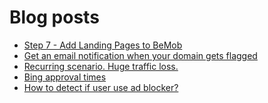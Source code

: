 # Blog posts
<!-- BLOG-POST-LIST:START -->
- [Step 7 - Add Landing Pages to BeMob](https://afflift.com/f/threads/step-7-add-landing-pages-to-bemob.7478/)
- [Get an email notification when your domain gets flagged](https://afflift.com/f/threads/get-an-email-notification-when-your-domain-gets-flagged.10447/)
- [Recurring scenario. Huge traffic loss.](https://afflift.com/f/threads/recurring-scenario-huge-traffic-loss.10522/)
- [Bing approval times](https://afflift.com/f/threads/bing-approval-times.10521/)
- [How to detect if user use ad blocker?](https://afflift.com/f/threads/how-to-detect-if-user-use-ad-blocker.10520/)
<!-- BLOG-POST-LIST:END -->
